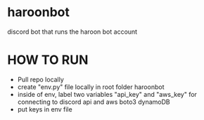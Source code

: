 # haroonbot
discord bot that runs the haroon bot account

# HOW TO RUN
- Pull repo locally
- create "env.py" file locally in root folder haroonbot
- inside of env, label two variables "api_key" and "aws_key" for connecting to discord api and aws boto3 dynamoDB
- put keys in env file